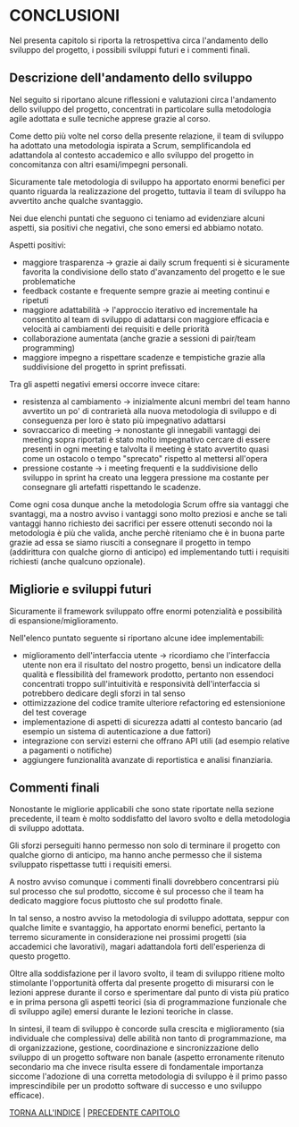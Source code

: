 # CONCLUSIONI
Nel presenta capitolo si riporta la retrospettiva circa l'andamento dello sviluppo del progetto, i possibili sviluppi futuri e i commenti finali.

## Descrizione dell'andamento dello sviluppo
Nel seguito si riportano alcune riflessioni e valutazioni circa l'andamento dello sviluppo del progetto, concentrati in particolare sulla metodologia agile adottata e sulle tecniche apprese grazie al corso.

Come detto più volte nel corso della presente relazione, il team di sviluppo ha adottato una metodologia ispirata a Scrum, semplificandola ed adattandola al contesto accademico e allo sviluppo del progetto in concomitanza con altri esami/impegni personali.

Sicuramente tale metodologia di sviluppo ha apportato enormi benefici per quanto riguarda la realizzazione del progetto, tuttavia il team di sviluppo ha avvertito anche qualche svantaggio.

Nei due elenchi puntati che seguono ci teniamo ad evidenziare alcuni aspetti, sia positivi che negativi, che sono emersi ed abbiamo notato.

Aspetti positivi:
- maggiore trasparenza &rarr; grazie ai daily scrum frequenti si è sicuramente favorita la condivisione dello stato d'avanzamento del progetto e le sue problematiche
- feedback costante e frequente sempre grazie ai meeting continui e ripetuti
- maggiore adattabilità &rarr; l'approccio iterativo ed incrementale ha consentito al team di sviluppo di adattarsi con maggiore efficacia e velocità ai cambiamenti dei requisiti e delle priorità
- collaborazione aumentata (anche grazie a sessioni di pair/team programming)
- maggiore impegno a rispettare scadenze e tempistiche grazie alla suddivisione del progetto in sprint prefissati.

Tra gli aspetti negativi emersi occorre invece citare:
- resistenza al cambiamento &rarr; inizialmente alcuni membri del team hanno avvertito un po' di contrarietà alla nuova metodologia di sviluppo e di conseguenza per loro è stato più impegnativo adattarsi
- sovraccarico di meeting &rarr; nonostante gli innegabili vantaggi dei meeting sopra riportati è stato molto impegnativo cercare di essere presenti in ogni meeting e talvolta il meeting è stato avvertito quasi come un ostacolo o tempo "sprecato" rispetto al mettersi all'opera
- pressione costante &rarr; i meeting frequenti e la suddivisione dello sviluppo in sprint ha creato una leggera pressione ma costante per consegnare gli artefatti rispettando le scadenze.

Come ogni cosa dunque anche la metodologia Scrum offre sia vantaggi che svantaggi, ma a nostro avviso i vantaggi sono molto preziosi e anche se tali vantaggi hanno richiesto dei sacrifici per essere ottenuti secondo noi la metodologia è più che valida, anche perchè riteniamo che è in buona parte grazie ad essa se siamo riusciti a consegnare il progetto in tempo (addirittura con qualche giorno di anticipo) ed implementando tutti i requisiti richiesti (anche qualcuno opzionale).

## Migliorie e sviluppi futuri
Sicuramente il framework sviluppato offre enormi potenzialità e possibilità di espansione/miglioramento.

Nell'elenco puntato seguente si riportano alcune idee implementabili:
- miglioramento dell'interfaccia utente &rarr; ricordiamo che l'interfaccia utente non era il risultato del nostro progetto, bensì un indicatore della qualità e flessibilità del framework prodotto, pertanto non essendoci concentrati troppo sull'intuitività e responsività dell'interfaccia si potrebbero dedicare degli sforzi in tal senso
- ottimizzazione del codice tramite ulteriore refactoring ed estensionione del test coverage
- implementazione di aspetti di sicurezza adatti al contesto bancario (ad esempio un sistema di autenticazione a due fattori)
- integrazione con servizi esterni che offrano API utili (ad esempio relative a pagamenti o notifiche)
- aggiungere funzionalità avanzate di reportistica e analisi finanziaria.

## Commenti finali
Nonostante le migliorie applicabili che sono state riportate nella sezione precedente, il team è molto soddisfatto del lavoro svolto e della metodologia di sviluppo adottata.

Gli sforzi perseguiti hanno permesso non solo di terminare il progetto con qualche giorno di anticipo, ma hanno anche permesso che il sistema sviluppato rispettasse tutti i requisiti emersi.

A nostro avviso comunque i commenti finalli dovrebbero concentrarsi più sul processo che sul prodotto, siccome è sul processo che il team ha dedicato maggiore focus piuttosto che sul prodotto finale.

In tal senso, a nostro avviso la metodologia di sviluppo adottata, seppur con qualche limite e svantaggio, ha apportato enormi benefici, pertanto la terremo sicuramente in considerazione nei prossimi progetti (sia accademici che lavorativi), magari adattandola forti dell'esperienza di questo progetto.

Oltre alla soddisfazione per il lavoro svolto, il team di sviluppo ritiene molto stimolante l'opportunità offerta dal presente progetto di misurarsi con le lezioni apprese durante il corso e sperimentare dal punto di vista più pratico e in prima persona gli aspetti teorici (sia di programmazione funzionale che di sviluppo agile) emersi durante le lezioni teoriche in classe.

In sintesi, il team di sviluppo è concorde sulla crescita e miglioramento (sia individuale che complessiva) delle abilità non tanto di programmazione, ma di organizzazione, gestione, coordinazione e sincronizzazione dello sviluppo di un progetto software non banale (aspetto erronamente ritenuto secondario ma che invece risulta essere di fondamentale importanza siccome l'adozione di una corretta metodologia di sviluppo è il primo passo imprescindibile per un prodotto software di successo e uno sviluppo efficace).

[TORNA ALL'INDICE](../index.md) |
[PRECEDENTE CAPITOLO](../7-testing/index.md)